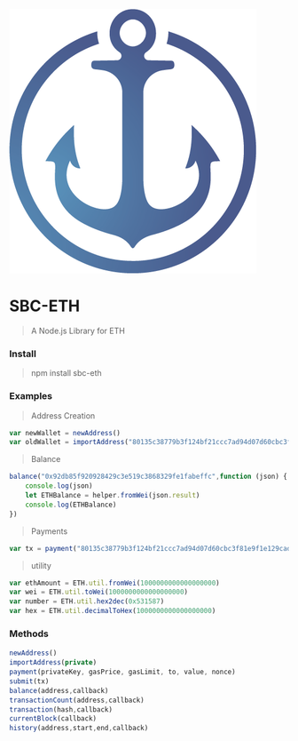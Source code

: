 <a href="https://www.secureblockchains.com/"><img src="https://github.com/SecureBlockChains/Assets/blob/master/Anchor.png" title="Boid" alt="Boid"></a>

# SBC-ETH

> A Node.js Library for ETH

### Install

> npm install sbc-eth

### Examples

> Address Creation

```javascript
var newWallet = newAddress()
var oldWallet = importAddress("80135c38779b3f124bf21ccc7ad94d07d60cbc3f81e9f1e129cad24033194730")
```

> Balance

```javascript
balance("0x92db85f920928429c3e519c3868329fe1fabeffc",function (json) {
    console.log(json)
    let ETHBalance = helper.fromWei(json.result)
    console.log(ETHBalance)
})
```

> Payments

```javascript
var tx = payment("80135c38779b3f124bf21ccc7ad94d07d60cbc3f81e9f1e129cad24033194730", "21", "10000000000", "0x92db85f920928429c3e519c3868329fe1fabeffc",1, "1")
```

> utility

```javascript
var ethAmount = ETH.util.fromWei(1000000000000000000)
var wei = ETH.util.toWei(1000000000000000000)
var number = ETH.util.hex2dec(0x531587)
var hex = ETH.util.decimalToHex(1000000000000000000)
```

### Methods

```javascript
newAddress()
importAddress(private)
payment(privateKey, gasPrice, gasLimit, to, value, nonce)
submit(tx)
balance(address,callback)
transactionCount(address,callback)
transaction(hash,callback)
currentBlock(callback)
history(address,start,end,callback)
```

